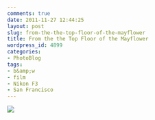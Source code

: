 ```yaml
---
comments: true
date: 2011-11-27 12:44:25
layout: post
slug: from-the-the-top-floor-of-the-mayflower
title: From the the Top Floor of the Mayflower
wordpress_id: 4899
categories:
- PhotoBlog
tags:
- b&amp;w
- film
- Nikon F3
- San Francisco
---
```


![](http://ryanfitzer.com/main/wp-content/uploads/2011/11/from-the-mayflower.jpg)
